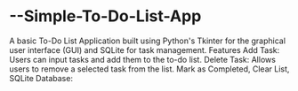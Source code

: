 # --Simple-To-Do-List-App
A basic To-Do List Application built using Python's Tkinter for the graphical user interface (GUI) and SQLite for task management.  Features Add Task: Users can input tasks and add them to the to-do list. Delete Task: Allows users to remove a selected task from the list. Mark as Completed, Clear List, SQLite Database:  
